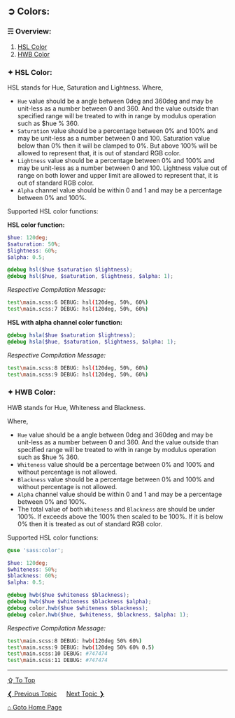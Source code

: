 ## &#10162; Colors:


### &#9780; Overview:
1. [HSL Color](#-hsl-color)
2. [HWB Color](#-hwb-color)

### &#10022; HSL Color:

HSL stands for Hue, Saturation and Lightness.
Where,
- `Hue` value should be a angle between 0deg and 360deg and may be unit-less as a number between 0 and 360. And the value outside than specified range will be treated to with in range by modulus operation such as $hue % 360. 
- `Saturation` value should be a percentage between 0% and 100% and may be unit-less as a number between 0 and 100. Saturation value below than 0% then it will be clamped to 0%. But above 100% will be allowed to represent that, it is out of standard RGB color.
- `Lightness` value should be a percentage between 0% and 100% and may be unit-less as a number between 0 and 100. Lightness value out of range on both lower and upper limit are allowed to represent that, it is out of standard RGB color.
- `Alpha` channel value should be within 0 and 1 and may be a percentage between 0% and 100%.

Supported HSL color functions:

**HSL color function:**

```scss
$hue: 120deg;
$saturation: 50%;
$lightness: 60%;
$alpha: 0.5;

@debug hsl($hue $saturation $lightness);
@debug hsl($hue, $saturation, $lightness, $alpha: 1);
```

*Respective Compilation Message:*

```bash
test\main.scss:6 DEBUG: hsl(120deg, 50%, 60%)
test\main.scss:7 DEBUG: hsl(120deg, 50%, 60%)
```

**HSL with alpha channel color function:**

```scss
@debug hsla($hue $saturation $lightness);
@debug hsla($hue, $saturation, $lightness, $alpha: 1);
```

*Respective Compilation Message:*

```bash
test\main.scss:8 DEBUG: hsl(120deg, 50%, 60%)
test\main.scss:9 DEBUG: hsl(120deg, 50%, 60%)
```

### &#10022; HWB Color:

HWB stands for Hue, Whiteness and Blackness.

Where,
- `Hue` value should be a angle between 0deg and 360deg and may be unit-less as a number between 0 and 360. And the value outside than specified range will be treated to with in range by modulus operation such as $hue % 360. 
- `Whiteness` value should be a percentage between 0% and 100% and without percentage is not allowed.
- `Blackness` value should be a percentage between 0% and 100% and without percentage is not allowed.
- `Alpha` channel value should be within 0 and 1 and may be a percentage between 0% and 100%.
- The total value of both `Whiteness` and `Blackness` are should be under 100%. If exceeds above the 100% then scaled to be 100%. If it is below 0% then it is treated as out of standard RGB color.

Supported HSL color functions:

```scss
@use 'sass:color';

$hue: 120deg;
$whiteness: 50%;
$blackness: 60%;
$alpha: 0.5;

@debug hwb($hue $whiteness $blackness);
@debug hwb($hue $whiteness $blackness $alpha);
@debug color.hwb($hue $whiteness $blackness);
@debug color.hwb($hue, $whiteness, $blackness, $alpha: 1);
```

*Respective Compilation Message:*

```bash
test\main.scss:8 DEBUG: hwb(120deg 50% 60%)
test\main.scss:9 DEBUG: hwb(120deg 50% 60% 0.5)
test\main.scss:10 DEBUG: #747474
test\main.scss:11 DEBUG: #747474
```

---
[&#8682; To Top](#-colors)

[&#10094; Previous Topic](./strings.md) &emsp; [Next Topic &#10095;](./meta-comments.md)

[&#8962; Goto Home Page](../README.md)